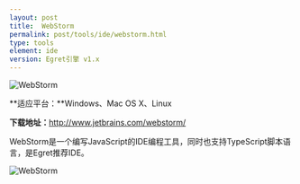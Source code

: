 ```yaml
---
layout: post
title:  WebStorm
permalink: post/tools/ide/webstorm.html
type: tools
element: ide
version: Egret引擎 v1.x
---
```


![WebStorm]({{site.baseurl}}/assets/img/webstormlogo.png)

**适应平台：**Windows、Mac OS X、Linux

**下载地址：**<a href="http://www.jetbrains.com/webstorm/" target="_blank">http://www.jetbrains.com/webstorm/</a>

WebStorm是一个编写JavaScript的IDE编程工具，同时也支持TypeScript脚本语言，是Egret推荐IDE。

![WebStorm]({{site.baseurl}}/assets/img/webstorm2.png)